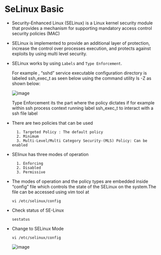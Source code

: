 # SeLinux Basic

- Security-Enhanced Linux (SELinux) is a Linux kernel security module that provides a mechanism for supporting mandatory access control security policies (MAC)

 
- SELinux is implemented to provide an additional layer of protection, increase the control over processes execution, and protects against exploits by using multi level security.


- SELinux works by using `Labels` and `Type Enforcement`.

  For example , “sshd” service executable configuration directory is labeled ssh_exec_t as seen below using the command utility ls -Z as shown below:
 
  ![image](https://github.com/Pavan-1997/SeLinux_Basic/assets/32020205/2cbd68ce-5ddc-448a-823d-2b2b8f993f84)

   Type Enforcement its the part where the policy dictates if for example within ssh process context running label ssh_exec_t to interact with a ssh file label


- There are two policies that can be used

   
		1. Targeted Policy : The default policy
		2. Minimum
		3. Multi-Level/Multi Category Security-(MLS) Policy: Can be enabled
   


- SElinux has three modes of operation

	   
		1. Enforcing
		2. Disabled
		3. Permissive
  


- The modes of operation and the policy types are embedded inside “config” file which controls the state of the SELinux on the system.The file can be accessed using vim tool at
	```
	vi /etc/selinux/config
	```


- Check status of SE-Linux
	 
	  sestatus
	 	


- Change to SELinux Mode

  ```
  vi /etc/selinux/config
  ```
 
  ![image](https://github.com/Pavan-1997/SeLinux_Basic/assets/32020205/5ca76dce-2573-487f-a901-a6715720df11)
